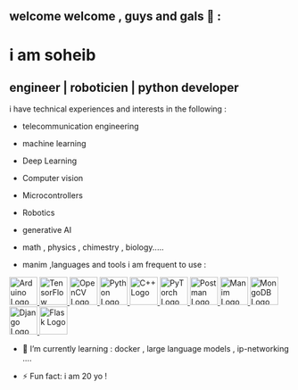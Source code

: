 welcome welcome ,  guys and gals 👋 :
-

  # i am soheib  

 engineer  | roboticien | python developer 
 -
i have technical experiences and interests in the following  :
* telecommunication engineering 
* machine learning
* Deep Learning
* Computer vision
* Microcontrollers
* Robotics
* generative AI

* math , physics  , chimestry  , biology.....
* manim ,languages  and tools i am frequent to use :

<a href="https://www.arduino.cc/">
    <img src="https://upload.wikimedia.org/wikipedia/commons/8/87/Arduino_Logo.svg" alt="Arduino Logo" style="width:50px;height:50px;">
</a>
<a href="https://www.tensorflow.org/">
    <img src="https://upload.wikimedia.org/wikipedia/commons/2/2d/Tensorflow_logo.svg" alt="TensorFlow Logo" style="width:50px;height:50px;">
</a>
<a href="https://opencv.org/">
    <img src="https://upload.wikimedia.org/wikipedia/commons/3/32/OpenCV_Logo_with_text_svg_version.svg" alt="OpenCV Logo" style="width:50px;height:50px;">
</a>
<a href="https://www.python.org/">
    <img src="https://upload.wikimedia.org/wikipedia/commons/c/c3/Python-logo-notext.svg" alt="Python Logo" style="width:50px;height:50px;">
</a>
<a href="https://isocpp.org/">
    <img src="https://upload.wikimedia.org/wikipedia/commons/1/18/ISO_C%2B%2B_Logo.svg" alt="C++ Logo" style="width:50px;height:50px;">
</a>
<a href="https://pytorch.org/">
    <img src="https://upload.wikimedia.org/wikipedia/commons/9/96/Pytorch_logo.png" alt="PyTorch Logo" style="width:50px;height:50px;">
</a>
<a href="https://www.postman.com/">
    <img src="https://www.vectorlogo.zone/logos/getpostman/getpostman-icon.svg" alt="Postman Logo" style="width:50px;height:50px;">
</a>
<a href="https://www.manim.community/">
    <img src="https://raw.githubusercontent.com/3b1b/manim/master/logo/cropped.png" alt="Manim Logo" style="width:50px;height:50px;">
</a>
<a href="https://www.mongodb.com/">
    <img src="https://webassets.mongodb.com/_com_assets/cms/mongodb_logo1-76twgcu2dm.png" alt="MongoDB Logo" style="width:50px;height:50px;">
</a>
<a href="https://www.djangoproject.com/">
    <img src="https://static.djangoproject.com/img/logos/django-logo-positive.svg" alt="Django Logo" style="width:50px;height:50px;">
</a>
<a href="https://flask.palletsprojects.com/">
    <img src="https://upload.wikimedia.org/wikipedia/commons/3/3c/Flask_logo.svg" alt="Flask Logo" style="width:50px;height:50px;">
</a>







- 🌱 I’m currently learning : docker , large language models , ip-networking ....


- ⚡ Fun fact: i am  20 yo  !

<!---
soheib-man/soheib-man is a ✨ special ✨ repository because its `README.md` (this file) appears on your GitHub profile.
You can click the Preview link to take a look at your changes.
--->
